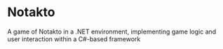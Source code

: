 # Notakto
A game of Notakto in a .NET environment, implementing game logic and user interaction within a C#-based framework
